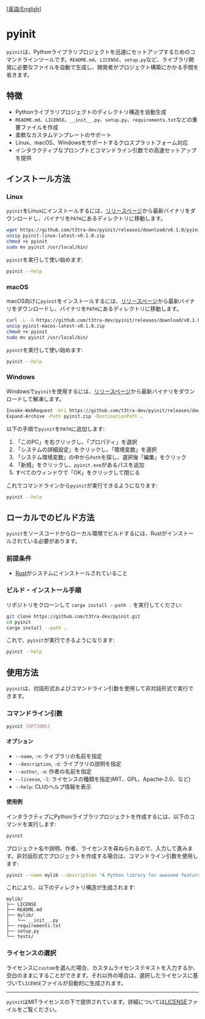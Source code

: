 [[英語/English](README.md)]

# pyinit

`pyinit`は、Pythonライブラリプロジェクトを迅速にセットアップするためのコマンドラインツールです。`README.md`、`LICENSE`、`setup.py`など、ライブラリ開発に必要なファイルを自動で生成し、開発者がプロジェクト構築にかかる手間を省きます。

## 特徴

- Pythonライブラリプロジェクトのディレクトリ構造を自動生成
- `README.md`、`LICENSE`、`__init__.py`、`setup.py`、`requirements.txt`などの重要ファイルを作成
- 柔軟なカスタムテンプレートのサポート
- Linux、macOS、Windowsをサポートするクロスプラットフォーム対応
- インタラクティブなプロンプトとコマンドライン引数での高速セットアップを提供

## インストール方法

### Linux

`pyinit`をLinuxにインストールするには、[リリースページ](https://github.com/t3tra-dev/pyinit/releases)から最新バイナリをダウンロードし、バイナリを`PATH`にあるディレクトリに移動します。

```bash
wget https://github.com/t3tra-dev/pyinit/releases/download/v0.1.0/pyinit-linux-latest-v0.1.0.zip
unzip pyinit-linux-latest-v0.1.0.zip
chmod +x pyinit
sudo mv pyinit /usr/local/bin/
```

`pyinit`を実行して使い始めます:

```bash
pyinit --help
```

### macOS

macOS向けに`pyinit`をインストールするには、[リリースページ](https://github.com/t3tra-dev/pyinit/releases)から最新バイナリをダウンロードし、バイナリを`PATH`にあるディレクトリに移動します。

```bash
curl -L -O https://github.com/t3tra-dev/pyinit/releases/download/v0.1.0/pyinit-macos-latest-v0.1.0.zip
unzip pyinit-macos-latest-v0.1.0.zip
chmod +x pyinit
sudo mv pyinit /usr/local/bin/
```

`pyinit`を実行して使い始めます:

```bash
pyinit --help
```

### Windows

Windowsで`pyinit`を使用するには、[リリースページ](https://github.com/t3tra-dev/pyinit/releases)から最新バイナリをダウンロードして解凍します。

```bash
Invoke-WebRequest -Uri https://github.com/t3tra-dev/pyinit/releases/download/v0.1.0/pyinit-windows-latest-v0.1.0.zip -OutFile pyinit.zip
Expand-Archive -Path pyinit.zip -DestinationPath .
```

以下の手順で`pyinit`を`PATH`に追加します:

1. 「このPC」を右クリックし、「プロパティ」を選択
2. 「システムの詳細設定」をクリックし、「環境変数」を選択
3. 「システム環境変数」の中から`Path`を探し、選択後「編集」をクリック
4. 「新規」をクリックし、`pyinit.exe`があるパスを追加
5. すべてのウィンドウで「OK」をクリックして閉じる

これでコマンドラインから`pyinit`が実行できるようになります:

```bash
pyinit --help
```

## ローカルでのビルド方法

`pyinit`をソースコードからローカル環境でビルドするには、Rustがインストールされている必要があります。

### 前提条件

- [Rust](https://www.rust-lang.org/tools/install)がシステムにインストールされていること

### ビルド・インストール手順

リポジトリをクローンして `cargo install --path .` を実行してください:

```bash
git clone https://github.com/t3tra-dev/pyinit.git
cd pyinit
cargo install --path .
```

これで、`pyinit`が実行できるようになります:

```bash
pyinit --help
```

## 使用方法

`pyinit`は、対話形式およびコマンドライン引数を使用して非対話形式で実行できます。

### コマンドライン引数

```bash
pyinit [OPTIONS]
```

#### オプション

- `--name`, `-n`: ライブラリの名前を指定
- `--description`, `-d`: ライブラリの説明を指定
- `--author`, `-a`: 作者の名前を指定
- `--license`, `-l`: ライセンスの種類を指定(MIT、GPL、Apache-2.0、など)
- `--help`: CLIのヘルプ情報を表示

#### 使用例

インタラクティブにPythonライブラリプロジェクトを作成するには、以下のコマンドを実行します:

```bash
pyinit
```

プロジェクト名や説明、作者、ライセンスを尋ねられるので、入力して進みます。非対話形式でプロジェクトを作成する場合は、コマンドライン引数を使用します:

```bash
pyinit --name mylib --description "A Python library for awesome features" --author "John Doe" --license MIT
```

これにより、以下のディレクトリ構造が生成されます:

```
mylib/
├── LICENSE
├── README.md
├── mylib/
│   └── __init__.py
├── requirements.txt
├── setup.py
└── tests/
```

### ライセンスの選択

ライセンスに`custom`を選んだ場合、カスタムライセンステキストを入力するか、空白のままにすることができます。それ以外の場合は、選択したライセンスに基づいて`LICENSE`ファイルが自動的に生成されます。

<!--

## コントリビューティングとサポート

`pyinit`への貢献は大歓迎です！以下の手順に従って貢献できます:

1. リポジトリをフォークします: [https://github.com/t3tra-dev/pyinit](https://github.com/t3tra-dev/pyinit)
2. フィーチャーブランチを作成します: `git checkout -b feature/your-feature`
3. 変更をコミットします: `git commit -m 'Add a new feature'`
4. ブランチをプッシュします: `git push origin feature/your-feature`
5. プルリクエストを送信します。

サポートや質問については、リポジトリの[Issuesセクション](https://github.com/t3tra-dev/pyinit/issues)に問題を報告してください。

-->

---

`pyinit`はMITライセンスの下で提供されています。詳細については[LICENSE](https://github.com/kanarus/pyinit/blob/main/LICENSE)ファイルをご覧ください。
